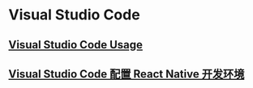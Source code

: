 # Visual Studio Code

## [Visual Studio Code Usage](./Visual%20Studio%20Code%20Usage.md)
## [Visual Studio Code 配置 React Native 开发环境](./Visual%20Studio%20Code%20配置%20React%20Native%20开发环境.md)

